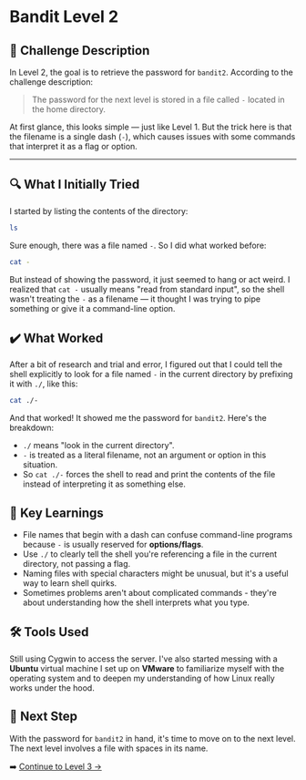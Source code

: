 # Bandit Level 2

## 📝 **Challenge Description**  
In Level 2, the goal is to retrieve the password for `bandit2`. According to the challenge description:

> The password for the next level is stored in a file called `-` located in the home directory.

At first glance, this looks simple — just like Level 1. But the trick here is that the filename is a single dash (`-`), which causes issues with some commands that interpret it as a flag or option.

---

## 🔍 **What I Initially Tried**  
I started by listing the contents of the directory:
```bash
ls
```
Sure enough, there was a file named `-`.
So I did what worked before:
```bash
cat -
```

But instead of showing the password, it just seemed to hang or act weird. I realized that `cat -` usually means "read from standard input", so the shell wasn't treating the `-` as a filename — it thought I was trying to pipe something or give it a command-line option.

## ✔️ What Worked
After a bit of research and trial and error, I figured out that I could tell the shell explicitly to look for a file named `-` in the current directory by prefixing it with `./`, like this:
```bash
cat ./-
```
And that worked! It showed me the password for `bandit2`. 
Here's the breakdown:
- `./` means "look in the current directory".
- `-` is treated as a literal filename, not an argument or option in this situation.
- So `cat ./-` forces the shell to read and print the contents of the file instead of interpreting it as something else.

## 🧠 Key Learnings
- File names that begin with a dash can confuse command-line programs because `-` is usually reserved for **options/flags**.
- Use `./` to clearly tell the shell you're referencing a file in the current directory, not passing a flag.
- Naming files with special characters might be unusual, but it's a useful way to learn shell quirks.
- Sometimes problems aren't about complicated commands - they're about understanding how the shell interprets what you type.

## 🛠️ Tools Used
Still using Cygwin to access the server. I've also started messing with a **Ubuntu** virtual machine I set up on **VMware** to familiarize myself with the operating system and to deepen my understanding of how Linux really works under the hood.

## 🔐 Next Step
With the password for `bandit2` in hand, it's time to move on to the next level. The next level involves a file with spaces in its name. 

➡️ [Continue to Level 3 →](level3.md)
